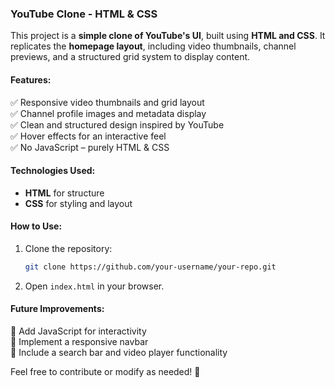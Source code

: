 ### **YouTube Clone - HTML & CSS**  

This project is a **simple clone of YouTube's UI**, built using **HTML and CSS**. It replicates the **homepage layout**, including video thumbnails, channel previews, and a structured grid system to display content.  

#### **Features:**  
✅ Responsive video thumbnails and grid layout  
✅ Channel profile images and metadata display  
✅ Clean and structured design inspired by YouTube  
✅ Hover effects for an interactive feel  
✅ No JavaScript – purely HTML & CSS  

#### **Technologies Used:**  
- **HTML** for structure  
- **CSS** for styling and layout  

 

#### **How to Use:**  
1. Clone the repository:  
   ```bash
   git clone https://github.com/your-username/your-repo.git
   ```
2. Open `index.html` in your browser.  

#### **Future Improvements:**  
🔹 Add JavaScript for interactivity  
🔹 Implement a responsive navbar  
🔹 Include a search bar and video player functionality  

Feel free to contribute or modify as needed! 🚀
